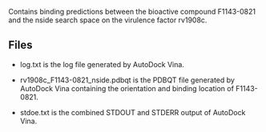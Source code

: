 Contains binding predictions between the bioactive compound F1143-0821 and the nside search space on the virulence factor rv1908c.

## Files

- log.txt is the log file generated by AutoDock Vina.

- rv1908c_F1143-0821_nside.pdbqt is the PDBQT file generated by AutoDock Vina containing the orientation and binding location of F1143-0821.

- stdoe.txt is the combined STDOUT and STDERR output of AutoDock Vina.

